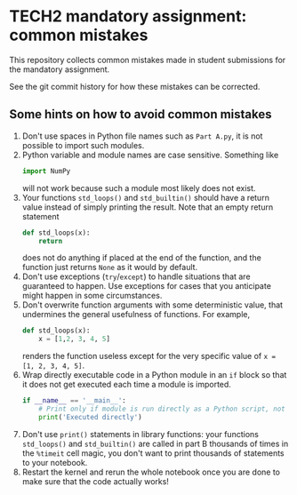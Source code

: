 # TECH2 mandatory assignment: common mistakes

This repository collects common mistakes made in student submissions 
for the mandatory assignment.

See the git commit history for how these mistakes can be corrected.

## Some hints on how to avoid common mistakes

1.  Don't use spaces in Python file names such as `Part A.py`, it is not possible to import such modules.
2.  Python variable and module names are case sensitive. Something like
    ```python
    import NumPy
    ```
    will not work because such a module most likely does not exist.
3.  Your functions `std_loops()` and `std_builtin()` should have a return value instead of simply printing the result.
    Note that an empty return statement
    ```python
    def std_loops(x):
        return
    ```
    does not do anything if placed at the end of the function, and the function just returns `None` as it would by default.
4.  Don't use exceptions (`try`/`except`) to handle situations that are guaranteed to happen. Use exceptions for cases that you anticipate might happen in some circumstances.
5.  Don't overwrite function arguments with some deterministic value, that undermines the general usefulness of functions. For example,
    ```python
    def std_loops(x):
        x = [1,2, 3, 4, 5]
    ```
    renders the function useless except for the very specific value of `x = [1, 2, 3, 4, 5]`.
6. Wrap directly executable code in a Python module in an `if` block so that it does not get executed each time a module is imported.
    ```python
    if __name__ == '__main__':
        # Print only if module is run directly as a Python script, not when imported
        print('Executed directly')
    ```
7.  Don't use `print()` statements in library functions: your functions `std_loops()` and `std_builtin()` are called in part B thousands of times in the `%timeit` cell magic, you don't want to print thousands of statements to your notebook. 
8.  Restart the kernel and rerun the whole notebook once you are done to make sure that the code actually works!